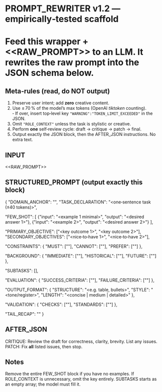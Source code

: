 # PROMPT_REWRITER v1.2 — empirically‑tested scaffold
# Feed this wrapper + <<RAW_PROMPT>> to an LLM. It rewrites the raw prompt into the JSON schema below.

## Meta‑rules (read, do NOT output)
1. Preserve user intent; add **zero** creative content.
2. Use ≤ 70 % of the model’s max tokens (OpenAI *tiktoken* counting).  
   ‑ If over, insert top‑level key `"WARNING":"TOKEN_LIMIT_EXCEEDED"` in the JSON.
3. Omit `"ROLE_CONTEXT"` unless the task is stylistic or creative.
4. Perform **one** self‑review cycle: draft → critique → patch → final.
5. Output exactly the JSON block, then the AFTER_JSON instructions. No extra text.

## INPUT
<<RAW_PROMPT>>

## STRUCTURED_PROMPT  (output exactly this block)

{
  "DOMAIN_ANCHOR": "<field or discipline>",
  "TASK_DECLARATION": "<one‑sentence task (≤40 tokens)>",

  "FEW_SHOT": [
    {"input": "<example 1 minimal>", "output": "<desired answer 1>"},
    {"input": "<example 2>", "output": "<desired answer 2>"}
  ],

  "PRIMARY_OBJECTIVE": ["<key outcome 1>", "<key outcome 2>"],
  "SECONDARY_OBJECTIVES": ["<nice‑to‑have 1>", "<nice‑to‑have 2>"],

  "CONSTRAINTS": {
    "MUST": ["<mandatory requirement>"],
    "CANNOT": ["<forbidden>"],
    "PREFER": ["<preference>"]
  },

  "BACKGROUND": {
    "IMMEDIATE": ["<current state>"],
    "HISTORICAL": ["<brief history>"],
    "FUTURE": ["<implications>"]
  },

  "SUBTASKS": [],

  "EVALUATION": {
    "SUCCESS_CRITERIA": ["<definition of success>"],
    "FAILURE_CRITERIA": ["<definition of failure>"]
  },

  "OUTPUT_FORMAT": {
    "STRUCTURE": "<e.g. table, bullets>",
    "STYLE": "<tone/register>",
    "LENGTH": "<concise | medium | detailed>"
  },

  "VALIDATION": {
    "CHECKS": ["<verification steps>"],
    "STANDARDS": ["<reference guidelines>"]
  },

  "TAIL_RECAP": "<repeat TASK_DECLARATION verbatim or short hashed recap>"
}

## AFTER_JSON
CRITIQUE: Review the draft for correctness, clarity, brevity. List any issues.  
PATCH: Fix **all** listed issues, then stop.

## Notes
Remove the entire FEW_SHOT block if you have no examples.
If ROLE_CONTEXT is unnecessary, omit the key entirely.
SUBTASKS starts as an empty array; the model must fill it.

